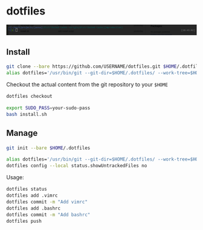 # dotfiles

![prompt](/static/prompt.png?raw=true)

## Install
```bash
git clone --bare https://github.com/USERNAME/dotfiles.git $HOME/.dotfiles && \
alias dotfiles='/usr/bin/git --git-dir=$HOME/.dotfiles/ --work-tree=$HOME'
```

Checkout the actual content from the git repository to your `$HOME`
```bash
dotfiles checkout
```

```bash
export SUDO_PASS=your-sudo-pass
bash install.sh
```

## Manage
```bash
git init --bare $HOME/.dotfiles
```

```bash
alias dotfiles='/usr/bin/git --git-dir=$HOME/.dotfiles/ --work-tree=$HOME'
dotfiles config --local status.showUntrackedFiles no
```

Usage:
```bash
dotfiles status
dotfiles add .vimrc
dotfiles commit -m "Add vimrc"
dotfiles add .bashrc
dotfiles commit -m "Add bashrc"
dotfiles push
```
